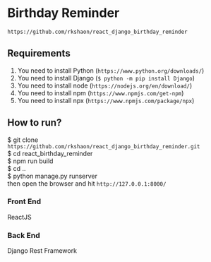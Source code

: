 # Birthday Reminder
`https://github.com/rkshaon/react_django_birthday_reminder`

## Requirements
1. You need to install Python (`https://www.python.org/downloads/`)
2. You need to install Django (`$ python -m pip install Django`)
3. You need to install node (`https://nodejs.org/en/download/`)
4. You need to install npm (`https://www.npmjs.com/get-npm`)
5. You need to install npx (`https://www.npmjs.com/package/npx`)

## How to run?
$ git clone `https://github.com/rkshaon/react_django_birthday_reminder.git`\
$ cd react_birthday_reminder\
$ npm run build\
$ cd ..\
$ python manage.py runserver\
then open the browser and hit `http://127.0.0.1:8000/`

### Front End
ReactJS

### Back End
Django Rest Framework
